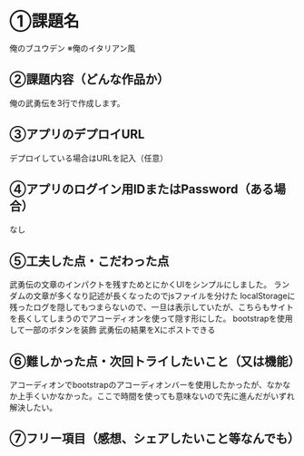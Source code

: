 # ①課題名
俺のブユウデン
※俺のイタリアン風

## ②課題内容（どんな作品か）
俺の武勇伝を3行で作成します。

## ③アプリのデプロイURL
デプロイしている場合はURLを記入（任意）

## ④アプリのログイン用IDまたはPassword（ある場合）
なし

## ⑤工夫した点・こだわった点
武勇伝の文章のインパクトを残すためとにかくUIをシンプルにしました。
ランダムの文章が多くなり記述が長くなったのでjsファイルを分けた
localStorageに残ったログを隠してもつまらないので、一旦は表示していたが、こちらもサイトを長くしてしまうのでアコーディオンを使って隠す形にした。
bootstrapを使用して一部のボタンを装飾
武勇伝の結果をXにポストできる

## ⑥難しかった点・次回トライしたいこと（又は機能）
アコーディオンでbootstrapのアコーディオンバーを使用したかったが、なかなか上手くいかなかった。ここで時間を使っても意味ないので先に進んだがいずれ解決したい。


## ⑦フリー項目（感想、シェアしたいこと等なんでも）